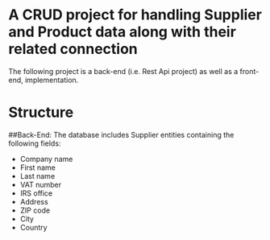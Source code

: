 # A CRUD project for handling Supplier and Product data along with their related connection

The following project is a back-end (i.e. Rest Api project) as well as a front-end, implementation.

# Structure

##Back-End:
The database includes Supplier entities containing the following fields:
* Company name
* First name
* Last name
* VAT number
* IRS office
* Address
* ZIP code
* City
* Country


